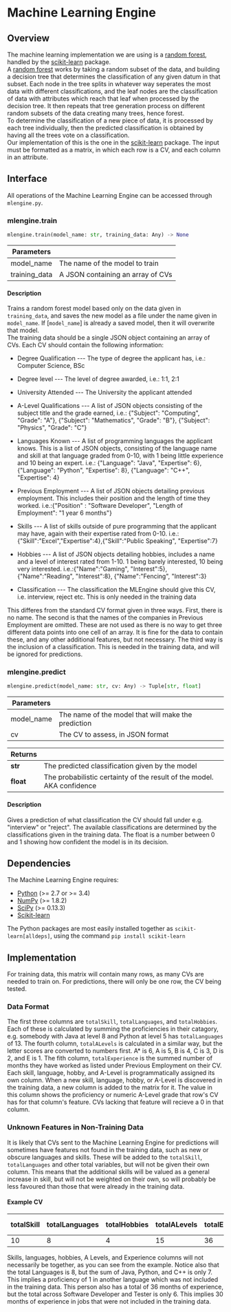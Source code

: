 # Machine Learning Engine
## Overview
The machine learning implementation we are using is a [random forest][randomforest], handled by the [scikit-learn][scikit] package.\
A [random forest][randomforest] works by taking a random subset of the data, and building a decision tree that determines the classification of any given datum in that subset. Each node in the tree splits in whatever way seperates the most data with different classifications, and the leaf nodes are the classification of data with attributes which reach that leaf when processed by the decision tree. It then repeats that tree generation process on different random subsets of the data creating many trees, hence forest.\
To determine the classification of a new piece of data, it is processed by each tree individually, then the predicted classification is obtained by having all the trees vote on a classification.\
Our implementation of this is the one in the [scikit-learn][scikit] package. The input must be formatted as a matrix, in which each row is a CV, and each column in an attribute.

## Interface
All operations of the Machine Learning Engine can be accessed through `mlengine.py`.
### mlengine.train
``` python
mlengine.train(model_name: str, training_data: Any) -> None
```

| Parameters    |                                   |
| ------------- | --------------------------------- |
| model_name    | The name of the model to train    |
| training_data | A JSON containing an array of CVs |

#### Description
Trains a random forest model based only on the data given in `training_data`, and saves the new model as a file under the name given in `model_name`. If [`model_name`] is already a saved model, then it will overwrite that model.\
The training data should be a single JSON object containing an array of CVs. Each CV should contain the following information:

- Degree Qualification --- The type of degree the applicant has, i.e.: Computer Science, BSc

- Degree level --- The level of degree awarded, i.e.: 1:1, 2:1

- University Attended --- The University the applicant attended

- A-Level Qualifications --- A list of JSON objects consisting of the subject title and the grade earned, i.e.: {"Subject": "Computing", "Grade": "A"}, {"Subject": "Mathematics", "Grade": "B"}, {"Subject": "Physics", "Grade": "C"}

- Languages Known --- A list of programming languages the applicant knows. This is a list of JSON objects, consisting of the language name and skill at that language graded from 0-10, with 1 being little experience and 10 being an expert. i.e.: {"Language": "Java", "Expertise": 6}, {"Language": "Python", "Expertise": 8}, {"Language": "C++", "Expertise": 4}

- Previous Employment --- A list of JSON objects detailing previous employment. This includes their position and the length of time they worked. i.e.:{"Position" : "Software Developer", "Length of Employment": "1 year 6 months"}
  
- Skills --- A list of skills outside of pure programming that the applicant may have, again with their expertise rated from 0-10. i.e.:{"Skill":"Excel","Expertise":4},{"Skill":"Public Speaking", "Expertise":7}
  
- Hobbies --- A list of JSON objects detailing hobbies, includes a name and a level of interest rated from 1-10. 1 being barely interested, 10 being very interested. i.e.:{"Name":"Gaming", "Interest":5}, {"Name":"Reading", "Interest":8}, {"Name":"Fencing", "Interest":3}
  
- Classification --- The classification the MLEngine should give this CV, i.e. interview, reject etc. This is only needed in the training data

This differes from the standard CV format given in three ways. First, there is no name. The second is that the names of the companies in Previous Employment are omitted. These are not used as there is no way to get three different data points into one cell of an array. It is fine for the data to contain these, and any other additional features, but not necessary. The third way is the inclusion of a classification. This is needed in the training data, and will be ignored for predictions.

### mlengine.predict
``` python
mlengine.predict(model_name: str, cv: Any) -> Tuple[str, float]
```

| Parameters |                                                     |
| ---------- | --------------------------------------------------- |
| model_name | The name of the model that will make the prediction |
| cv         | The CV to assess, in JSON format                    |

| Returns   |                                                                        |
| --------- | ---------------------------------------------------------------------- |
| **str**   | The predicted classification given by the model                        |
| **float** | The probabilistic certainty of the result of the model. AKA confidence |

#### Description
Gives a prediction of what classification the CV should fall under e.g. "interview" or "reject". The available classifications are determined by the classifications given in the training data. The float is a number between 0 and 1 showing how confident the model is in its decision.

## Dependencies
The Machine Learning Engine requires:
- [Python][python] (>= 2.7 or >= 3.4)
- [NumPy][numpy] (>= 1.8.2)
- [SciPy][scipy] (>= 0.13.3)
- [Scikit-learn][scikit]

The Python packages are most easily installed together as `scikit-learn[alldeps]`, using the command `pip install scikit-learn`

## Implementation
For training data, this matrix will contain many rows, as many CVs are needed to train on. For predictions, there will only be one row, the CV being tested.

### Data Format
The first three columns are `totalSkill`, `totalLanguages`, and `totalHobbies`. Each of these is calculated by summing the proficiencies in their catagory, e.g. somebody with Java at level 8 and Python at level 5 has `totalLanguages` of 13. The fourth column, `totalALevels` is calculated in a similar way, but the letter scores are converted to numbers first. A* is 6, A is 5, B is 4, C is 3, D is 2, and E is 1. The fith column, `totalExperience` is the summed number of months they have worked as listed under Previous Employment on their CV.\
 Each skill, language, hobby, and A-Level is programmatically assigned its own column. When a new skill, language, hobby, or A-Level is discovered in the training data, a new column is added to the matrix for it. The value in this column shows the proficiency or numeric A-Level grade that row's CV has for that column's feature. CVs lacking that feature will recieve a 0 in that column.

 ### Unknown Features in Non-Training Data
 It is likely that CVs sent to the Machine Learning Engine for predictions will sometimes have features not found in the training data, such as new or obscure languages and skills. These will be added to the `totalSkill`, `totalLanguages` and other total variables, but will not be given their own column. This means that the additional skills will be valued as a general increase in skill, but will not be weighted on their own, so will probably be less favoured than those that were already in the training data.

 #### Example CV
| totalSkill | totalLanguages | totalHobbies | totalALevels | totalExperience | Java | Python | Sailing | Public Speaking | C++ | Software Developer | Machine Learning | Tester |
| ---------- | -------------- | ------------ | ------------ | --------------- | ---- | ------ | ------- | --------------- | --- | ------------------ | ---------------- | ------ |
| 10         | 8              | 4            | 15           | 36              | 5    | 2      | 4       | 10              | 0   | 0                  | 0                | 6      |

Skills, languages, hobbies, A Levels, and Experience columns will not necessarily be together, as you can see from the example. Notice also that the total Languages is 8, but the sum of Java, Python, and C++ is only 7. This implies a proficiency of 1 in another language which was not included in the training data. This person also has a total of 36 months of experience, but the total across Software Developer and Tester is only 6. This implies 30 months of experience in jobs that were not included in the training data.




[python]: https://www.python.org/
[scikit]: https://scikit-learn.org/stable/
[numpy]: http://www.numpy.org/
[scipy]: https://www.scipy.org/
[randomforest]: https://en.wikipedia.org/wiki/Random_forest